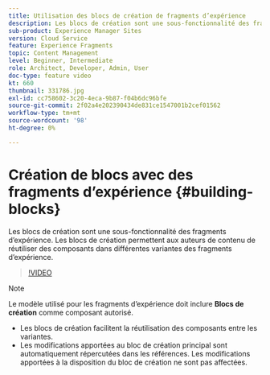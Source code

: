 ```yaml
---
title: Utilisation des blocs de création de fragments d’expérience
description: Les blocs de création sont une sous-fonctionnalité des fragments d’expérience qui permet la réutilisation de composants créés dans des variantes de fragments d’expérience.
sub-product: Experience Manager Sites
version: Cloud Service
feature: Experience Fragments
topic: Content Management
level: Beginner, Intermediate
role: Architect, Developer, Admin, User
doc-type: feature video
kt: 660
thumbnail: 331786.jpg
exl-id: cc758602-3c20-4eca-9b87-f04b6dc96bfe
source-git-commit: 2f02a4e202390434de831ce1547001b2cef01562
workflow-type: tm+mt
source-wordcount: '98'
ht-degree: 0%

---
```


# Création de blocs avec des fragments d’expérience {#building-blocks}


Les blocs de création sont une sous-fonctionnalité des fragments d’expérience. Les blocs de création permettent aux auteurs de contenu de réutiliser des composants dans différentes variantes des fragments d’expérience.

>[!VIDEO](https://video.tv.adobe.com/v/331786/?quality=12&learn=on)

>[!NOTE]
>
> Le modèle utilisé pour les fragments d’expérience doit inclure **Blocs de création** comme composant autorisé.

* Les blocs de création facilitent la réutilisation des composants entre les variantes.
* Les modifications apportées au bloc de création principal sont automatiquement répercutées dans les références. Les modifications apportées à la disposition du bloc de création ne sont pas affectées.
